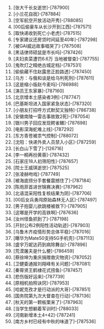 
1. [张大千长女逝世]-[787900]
1. [小兰花自戕]-[787884]
1. [空军航空开放活动开秀]-[788085]
1. [00后偷豪车从长沙开到江西]-[787571]
1. [取快递收到死亡小老虎]-[787515]
1. [专家建议还房贷时间延至40年]-[787298]
1. [被GAI威远故事唱哭了]-[787508]
1. [黑话律师硕鼠是市长吗]-[787426]
1. [夫妇卖菜遭罚6.6万 当地被督查]-[787755]
1. [鬼吹灯之精绝古城定档]-[787531]
1. [偷偷藏不住赵露思正脸路透]-[787450]
1. [乌方：与俄和谈是给乌判死刑]-[787611]
1. [这是缩小版赵今麦吗]-[786988]
1. [演员王东家暴]-[787160]
1. [北京增本土感染者3例]-[787747]
1. [巴基斯坦进入国家紧急状态]-[787320]
1. [小朋友打招呼方式默契又独特]-[786738]
1. [安徽南陵一雷击事故致2死]-[787054]
1. [银川男子回应发现鳄雀鳝]-[787698]
1. [电影深海蛇难上线]-[787292]
1. [东方青苍被祟气控制]-[788072]
1. [沈阳：快递外卖人员禁入小区]-[787259]
1. [长白山下雪了]-[126716]
1. [李一桐再扮黄蓉]-[787432]
1. [石家庄18人初筛阳性]-[787657]
1. [院士王威琪逝世]-[787525]
1. [张凌赫吻戏]-[787749]
1. [被海底捞分手套餐震撼住了]-[787184]
1. [陈雨菲首进世锦赛决赛]-[787962]
1. [北语混采阳性复核结果为阴]-[787706]
1. [00后女兵勇闯原始森林无人区]-[787497]
1. [男子抱婴儿欲跳楼被救下]-[787905]
1. [这哪是开学的高铁啊]-[787636]
1. [汝州怪鱼抓到了]-[787198]
1. [开封公布2例阳性活动轨迹]-[787903]
1. [乌鲁木齐疫情形势总体平稳]-[787016]
1. [曝华为Mate50支持5G手机壳]-[787113]
1. [盛宇万妮达药到病除舞台]-[787896]
1. [荒漠屠夫是什么梗]-[786459]
1. [蔡徐坤为重庆捐赠救灾物资]-[787052]
1. [卫健委通报刘翔峰有关问题]-[787081]
1. [秦霄贤王鹤棣花式捞鱼]-[787457]
1. [悲伤版好运来]-[787739]
1. [原相机拍照诀窍]-[787953]
1. [哈妮克孜才是行动派的大哥]-[787851]
1. [国务院第九次大督查在行动]-[787136]
1. [秋天的第一颗板栗来了]-[787963]
1. [当学生想躺着军训时]-[788033]
1. [河南新增本土4+42]-[787241]
1. [南方乡村已经有中秋的味道了]-[787536]